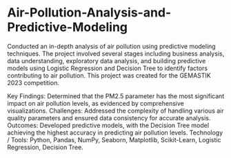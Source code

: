 # Air-Pollution-Analysis-and-Predictive-Modeling
Conducted an in-depth analysis of air pollution using predictive modeling techniques. The project involved several stages including business analysis, data understanding, exploratory data analysis, and building predictive models using Logistic Regression and Decision Tree to identify factors contributing to air pollution. This project was created for the GEMASTIK 2023 competition.

Key Findings: Determined that the PM2.5 parameter has the most significant impact on air pollution levels, as evidenced by comprehensive visualizations.
Challenges: Addressed the complexity of handling various air quality parameters and ensured data consistency for accurate analysis.
Outcomes: Developed predictive models, with the Decision Tree model achieving the highest accuracy in predicting air pollution levels.
Technology / Tools: Python, Pandas, NumPy, Seaborn, Matplotlib, Scikit-Learn, Logistic Regression, Decision Tree.
